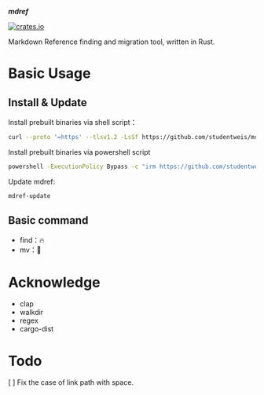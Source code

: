 **_mdref_**

[![crates.io](https://img.shields.io/crates/v/mdref.svg)](https://crates.io/crates/mdref)

Markdown Reference finding and migration tool, written in Rust.

# Basic Usage

## Install & Update

Install prebuilt binaries via shell script：

```sh
curl --proto '=https' --tlsv1.2 -LsSf https://github.com/studentweis/mdref/releases/download/0.1.1/mdref-installer.sh | sh
```

Install prebuilt binaries via powershell script

```sh
powershell -ExecutionPolicy Bypass -c "irm https://github.com/studentweis/mdref/releases/download/0.1.1/mdref-installer.ps1 | iex"
```

Update mdref:

```sh
mdref-update
```

## Basic command

- find：🔥
- mv：🚧

# Acknowledge

- clap
- walkdir
- regex
- cargo-dist

# Todo

[ ] Fix the case of link path with space.

